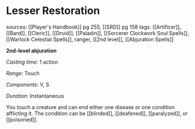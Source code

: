 # Lesser Restoration
sources: [[Player's Handbook]] pg 255, [[SRD]] pg 158
tags: [[Artificer]], [[Bard]], [[Cleric]], [[Druid]], [[Paladin]], [[Sorcerer Clockwork Soul Spells]], [[Warlock Celestial Spells]], ranger, [[2nd level]], [[Abjuration Spells]]

**2nd-level abjuration**

*Casting time*: 1 action

*Range*: Touch

*Components*: V, S

*Duration*: Instantaneous

You touch a creature and can end either one disease or one condition afflicting it. The condition can be [[blinded]], [[deafened]], [[paralyzed]], or [[poisoned]].
